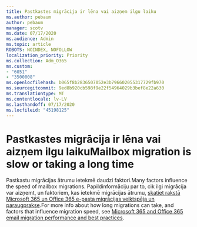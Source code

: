 ```yaml
---
title: Pastkastes migrācija ir lēna vai aizņem ilgu laiku
ms.author: pebaum
author: pebaum
manager: scotv
ms.date: 07/17/2020
ms.audience: Admin
ms.topic: article
ROBOTS: NOINDEX, NOFOLLOW
localization_priority: Priority
ms.collection: Adm_O365
ms.custom:
- "6051"
- "3500008"
ms.openlocfilehash: b065f8b2836507052e3b796602055317729fb970
ms.sourcegitcommit: 9ed8b920cb598f9e22f54964029b3bef8e22a630
ms.translationtype: MT
ms.contentlocale: lv-LV
ms.lasthandoff: 07/17/2020
ms.locfileid: "45198125"
---
```

# <a name="mailbox-migration-is-slow-or-taking-a-long-time"></a><span data-ttu-id="d29e9-102">Pastkastes migrācija ir lēna vai aizņem ilgu laiku</span><span class="sxs-lookup"><span data-stu-id="d29e9-102">Mailbox migration is slow or taking a long time</span></span>

<span data-ttu-id="d29e9-103">Pastkastu migrācijas ātrumu ietekmē daudzi faktori.</span><span class="sxs-lookup"><span data-stu-id="d29e9-103">Many factors influence the speed of mailbox migrations.</span></span> <span data-ttu-id="d29e9-104">Papildinformāciju par to, cik ilgi migrācija var aizņemt, un faktoriem, kas ietekmē migrācijas ātrumu, [skatiet rakstā Microsoft 365 un Office 365 e-pasta migrācijas veiktspēja un paraugprakse](https://docs.microsoft.com/exchange/mailbox-migration/office-365-migration-best-practices).</span><span class="sxs-lookup"><span data-stu-id="d29e9-104">For more info about how long migrations can take, and factors that influence migration speed, see [Microsoft 365 and Office 365 email migration performance and best practices](https://docs.microsoft.com/exchange/mailbox-migration/office-365-migration-best-practices).</span></span>